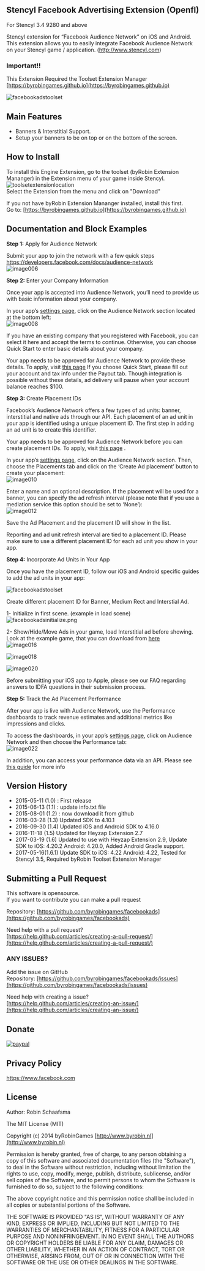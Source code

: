 ## Stencyl Facebook Advertising Extension (Openfl)

For Stencyl 3.4 9280 and above

Stencyl extension for “Facebook Audience Network” on iOS and Android. This extension allows you to easily integrate Facebook Audience Network on your Stencyl game / application. (http://www.stencyl.com)

### Important!!

This Extension Required the Toolset Extension Manager [https://byrobingames.github.io](https://byrobingames.github.io)

![facebookadstoolset](https://byrobingames.github.io/img/facebookads/facebookadstoolset.png)

## Main Features

  * Banners & Interstitial Support.
  * Setup your banners to be on top or on the bottom of the screen.
  
## How to Install

To install this Engine Extension, go to the toolset (byRobin Extension Mananger) in the Extension menu of your game inside Stencyl.<br/>
![toolsetextensionlocation](https://byrobingames.github.io/img/toolset/toolsetextensionlocation.png)<br/>
Select the Extension from the menu and click on "Download"

If you not have byRobin Extension Mananger installed, install this first.<br/>
Go to: [https://byrobingames.github.io](https://byrobingames.github.io)

## Documentation and Block Examples

<strong>Step 1:</strong> Apply for Audience Network

Submit your app to join the network with a few quick steps<br/>
https://developers.facebook.com/docs/audience-network<br/>
![image006](https://byrobingames.github.io/img/facebookads/image006.png)

<strong>Step 2:</strong> Enter your Company Information

Once your app is accepted into Audience Network, you’ll need to provide us with basic information about your company.

In your app’s [settings page](https://developers.facebook.com/apps), click on the Audience Network section located at the bottom left:<br/>
![image008](https://byrobingames.github.io/img/facebookads/image008.png)

If you have an existing company that you registered with Facebook, you can select it here and accept the terms to continue. Otherwise, you can choose Quick Start to enter basic details about your company.

Your app needs to be approved for Audience Network to provide these details. To apply, visit [this page](https://developers.facebook.com/docs/audience-network) If you choose Quick Start, please fill out your account and tax info under the Payout tab. Though integration is possible without these details, ad delivery will pause when your account balance reaches $100.

<strong>Step 3:</strong> Create Placement IDs

Facebook’s Audience Network offers a few types of ad units: banner, interstitial and native ads through our API. Each placement of an ad unit in your app is identified using a unique placement ID. The first step in adding an ad unit is to create this identifier.

Your app needs to be approved for Audience Network before you can create placement IDs. To apply, visit [this page](https://developers.facebook.com/docs/audience-network) .

In your app’s [settings page](https://developers.facebook.com/apps), click on the Audience Network section. Then, choose the Placements tab and click on the ‘Create Ad placement’ button to create your placement:<br/>
![image010](https://byrobingames.github.io/img/facebookads/image010.png)

Enter a name and an optional description. If the placement will be used for a banner, you can specify the ad refresh interval (please note that if you use a mediation service this option should be set to ‘None’):<br/>
![image012](https://byrobingames.github.io/img/facebookads/image012.png)

Save the Ad Placement and the placement ID will show in the list.

Reporting and ad unit refresh interval are tied to a placement ID. Please make sure to use a different placement ID for each ad unit you show in your app.

<strong>Step 4:</strong> Incorporate Ad Units in Your App

Once you have the placement ID, follow our iOS and Android specific guides to add the ad units in your app:

![facebookadstoolset](https://byrobingames.github.io/img/facebookads/facebookadstoolset.png)

Create different placement ID for Banner, Medium Rect and Interstial Ad.

1-     Initialize in first scene. (example in load scene)<br/>
![facebookadsinitialize.png](https://byrobingames.github.io/img/facebookads/facebookadsinitialize.png)

2-     Show/Hide/Move Ads in your game, load Interstitial ad before showing. Look at the example game, that you can download from [here](http://community.stencyl.com/index.php/topic,41144.0.html)<br/>
![image016](https://byrobingames.github.io/img/facebookads/image016.png)

![image018](https://byrobingames.github.io/img/facebookads/image018.png)

![image020](https://byrobingames.github.io/img/facebookads/image020.png)

Before submitting your iOS app to Apple, please see our FAQ regarding answers to IDFA questions in their submission process.

<strong>Step 5:</strong> Track the Ad Placement Performance

After your app is live with Audience Network, use the Performance dashboards to track revenue estimates and additional metrics like impressions and clicks.

To access the dashboards, in your app’s [settings page](https://developers.facebook.com/apps), click on Audience Network and then choose the Performance tab:<br/>
![image022](https://byrobingames.github.io/img/facebookads/image022.png)

In addition, you can access your performance data via an API. Please see [this guide](https://developers.facebook.com/docs/audience-network/reporting-api) for more info

## Version History

- 2015-05-11 (1.0) : First release
- 2015-06-13 (1.1) : update info.txt file
- 2015-08-01 (1.2) : now download it from github
- 2016-03-28 (1.3) Updated SDK to 4.10.1
- 2016-09-30 (1.4) Updated iOS and Android SDK to 4.16.0
- 2016-11-18 (1.5)  Updated for Heyzap Extension 2.7
- 2017-03-19 (1.6)  Updated to use with Heyzap Extension 2.9, Update SDK to iOS: 4.20.2 Android: 4.20.0, Added Android Gradle support.
- 2017-05-16(1.6.1) Update SDK to iOS: 4.22 Android: 4.22, Tested for Stencyl 3.5, Required byRobin Toolset Extension Manager

## Submitting a Pull Request

This software is opensource.<br/>
If you want to contribute you can make a pull request

Repository: [https://github.com/byrobingames/facebookads](https://github.com/byrobingames/facebookads)

Need help with a pull request?<br/>
[https://help.github.com/articles/creating-a-pull-request/](https://help.github.com/articles/creating-a-pull-request/)

### ANY ISSUES?

Add the issue on GitHub<br/>
Repository: [https://github.com/byrobingames/facebookads/issues](https://github.com/byrobingames/facebookads/issues)

Need help with creating a issue?<br/>
[https://help.github.com/articles/creating-an-issue/](https://help.github.com/articles/creating-an-issue/)

## Donate

[![paypal](https://www.paypalobjects.com/en_US/i/btn/btn_donateCC_LG.gif)](https://www.paypal.com/cgi-bin/webscr?cmd=_s-xclick&hosted_button_id=HKLGFCAGKBMFL)<br />

## Privacy Policy

https://www.facebook.com

## License

Author: Robin Schaafsma

The MIT License (MIT)

Copyright (c) 2014 byRobinGames [http://www.byrobin.nl](http://www.byrobin.nl)

Permission is hereby granted, free of charge, to any person obtaining a copy of this software and associated documentation files (the "Software"), to deal in the Software without restriction, including without limitation the rights to use, copy, modify, merge, publish, distribute, sublicense, and/or sell copies of the Software, and to permit persons to whom the Software is furnished to do so, subject to the following conditions:

The above copyright notice and this permission notice shall be included in all copies or substantial portions of the Software.

THE SOFTWARE IS PROVIDED "AS IS", WITHOUT WARRANTY OF ANY KIND, EXPRESS OR IMPLIED, INCLUDING BUT NOT LIMITED TO THE WARRANTIES OF MERCHANTABILITY, FITNESS FOR A PARTICULAR PURPOSE AND NONINFRINGEMENT. IN NO EVENT SHALL THE AUTHORS OR COPYRIGHT HOLDERS BE LIABLE FOR ANY CLAIM, DAMAGES OR OTHER LIABILITY, WHETHER IN AN ACTION OF CONTRACT, TORT OR OTHERWISE, ARISING FROM, OUT OF OR IN CONNECTION WITH THE SOFTWARE OR THE USE OR OTHER DEALINGS IN THE SOFTWARE.
